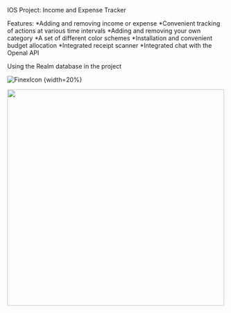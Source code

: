 IOS Project: Income and Expense Tracker

Features: 
*Adding and removing income or expense
*Convenient tracking of actions at various time intervals
*Adding and removing your own category
*A set of different color schemes
*Installation and convenient budget allocation
*Integrated receipt scanner
*Integrated chat with the Openal API

Using the Realm database in the project



![FinexIcon](https://github.com/VladislavNikolaev0/Finex/assets/163148197/d4805a31-77f0-4042-a8b4-4fad84b223b2) {width=20%}

<img src="(https://github.com/VladislavNikolaev0/Finex/assets/163148197/d4805a31-77f0-4042-a8b4-4fad84b223b2)https://github.com/VladislavNikolaev0/Finex/assets/163148197/d4805a31-77f0-4042-a8b4-4fad84b223b2" width="500">

